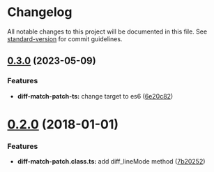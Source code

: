 # Changelog

All notable changes to this project will be documented in this file. See [standard-version](https://github.com/conventional-changelog/standard-version) for commit guidelines.

## [0.3.0](https://github.com/rars/diff-match-patch-ts/compare/v0.2.0...v0.3.0) (2023-05-09)


### Features

* **diff-match-patch-ts:** change target to es6 ([6e20c82](https://github.com/rars/diff-match-patch-ts/commit/6e20c82b696652d12d7345ccf8f158e54c82afe3))

<a name="0.2.0"></a>
# [0.2.0](https://github.com/rars/diff-match-patch-ts/compare/0.1.0...0.2.0) (2018-01-01)


### Features

* **diff-match-patch.class.ts:** add diff_lineMode method ([7b20252](https://github.com/rars/diff-match-patch-ts/commit/7b20252))
